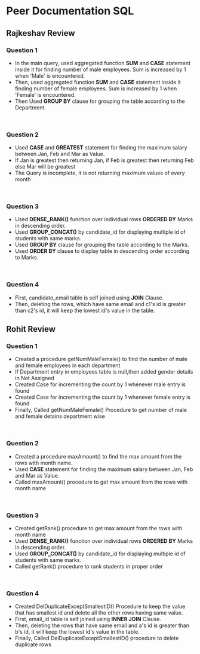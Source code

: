 # Peer Documentation SQL
## Rajkeshav Review

### Question 1
- In the main query, used aggregated function **SUM** and **CASE** statement inside it for finding number of male employees. Sum is increased by 1 when 'Male' is encountered.
- Then, used aggregated function **SUM** and **CASE** statement inside it finding number of female employees. Sum is increased by 1 when 'Female' is encountered.
- Then Used **GROUP BY** clause for grouping the table according to the Department.

<br/>

### Question 2
- Used **CASE** and **GREATEST** statement for finding the maximum salary between Jan, Feb and Mar as Value.
- If Jan is greatest then returning Jan, if Feb is greatest then returning Feb else Mar will be greatest
- The Query is incomplete, it is not returning maximum values of every month

<br/>

### Question 3
- Used **DENSE_RANK()** function over individual rows **ORDERED BY** Marks in descending order.
- Used **GROUP_CONCAT()** by candidate_id for displaying multiple id of students with same marks.
- Used **GROUP BY** clause for grouping the table according to the Marks.
- Used **ORDER BY** clause to display table in descending order according to Marks.

<br/>

### Question 4
- First, candidate_email table is self joined using **JOIN** Clause.
- Then, deleting the rows, which have same email and c1's id is greater than c2's id, it will keep the lowest id's value in the table.


## Rohit Review

### Question 1
 - Created a procedure getNumMaleFemale() to find the number of male and female employees in each department
 - If Department entry in employees table is null,then added gender details in Not Assigned
 - Created Case for incrementing the count by 1 whenever male entry is found
 - Created Case for incrementing the count by 1 whenever female entry is found
 - Finally, Called getNumMaleFemale() Procedure to get number of male and female detains department wise

<br/>

### Question 2
- Created a procedure maxAmount() to find the max amount from the rows with month name.
- Used **CASE** statement for finding the maximum salary between Jan, Feb and Mar as Value.
- Called maxAmount() procedure to get max amount from the rows with month name

<br/>

### Question 3
- Created getRank() procedure to get max amount from the rows with month name
- Used **DENSE_RANK()** function over individual rows **ORDERED BY** Marks in descending order.
- Used **GROUP_CONCAT()** by candidate_id for displaying multiple id of students with same marks.
- Called getRank() procedure to rank students in proper order

<br/>

### Question 4
- Created DelDuplicateExceptSmallestID() Procedure to keep the value that has smallest id and delete all the other rows having same value.
- First, email_id table is self joined using **INNER JOIN** Clause.
- Then, deleting the rows that have same email and a's id is greater than b's id, it will keep the lowest id's value in the table.
- Finally, Called DelDuplicateExceptSmallestID() procedure to delete duplicate rows

<br/>
